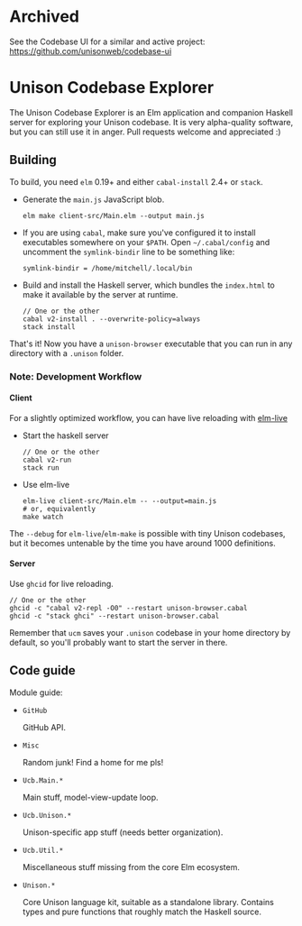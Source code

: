 # Archived

See the Codebase UI for a similar and active project: https://github.com/unisonweb/codebase-ui

# Unison Codebase Explorer

The Unison Codebase Explorer is an Elm application and companion Haskell server
for exploring your Unison codebase. It is very alpha-quality software, but you
can still use it in anger. Pull requests welcome and appreciated :)

## Building

To build, you need `elm` 0.19+ and either `cabal-install` 2.4+ or `stack`.

- Generate the `main.js` JavaScript blob.

      elm make client-src/Main.elm --output main.js

- If you are using `cabal`, make sure you've configured it to install executables somewhere on your `$PATH`. Open `~/.cabal/config` and uncomment the `symlink-bindir` line to be something like:

      symlink-bindir = /home/mitchell/.local/bin

- Build and install the Haskell server, which bundles the `index.html` to make it available by the server at runtime.

      // One or the other
      cabal v2-install . --overwrite-policy=always
      stack install

That's it! Now you have a `unison-browser` executable that you can run in any
directory with a `.unison` folder.

### Note: Development Workflow

#### Client

For a slightly optimized workflow, you can have live reloading with [elm-live](https://github.com/wking-io/elm-live)

- Start the haskell server

      // One or the other
      cabal v2-run
      stack run

- Use elm-live

      elm-live client-src/Main.elm -- --output=main.js
      # or, equivalently
      make watch

The `--debug` for `elm-live`/`elm-make` is possible with tiny Unison codebases, but it becomes untenable by the time you have around 1000 definitions.

#### Server

Use `ghcid` for live reloading.

    // One or the other
    ghcid -c "cabal v2-repl -O0" --restart unison-browser.cabal
    ghcid -c "stack ghci" --restart unison-browser.cabal

Remember that `ucm` saves your `.unison` codebase in your home directory by default, so you'll probably want to start the server in there.

## Code guide

Module guide:

- `GitHub`

  GitHub API.

- `Misc`

  Random junk! Find a home for me pls!

- `Ucb.Main.*`

  Main stuff, model-view-update loop.

- `Ucb.Unison.*`

  Unison-specific app stuff (needs better organization).

- `Ucb.Util.*`

  Miscellaneous stuff missing from the core Elm ecosystem.

- `Unison.*`

  Core Unison language kit, suitable as a standalone library. Contains types and
  pure functions that roughly match the Haskell source.
